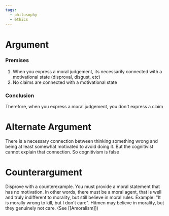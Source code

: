 ```yaml
---
tags:
  - philosophy
  - ethics
---
```

# Argument
### Premises
1. When you express a moral judgement, its necessarily connected with a motivational state (disproval, disgust, etc)
2. No claims are connected with a motivational state
### Conclusion
Therefore, when you express a moral judgement, you don't express a claim
# Alternate Argument
There is a necessary connection between thinking something wrong
and being at least somewhat motivated to avoid doing it. But the cognitivist
cannot explain that connection. So cognitivism is false
# Counterargument
Disprove with a counterexample. You must provide a moral statement that has no motivation. In other words, there must be a moral agent, that is well and truly indifferent to morality, but still believe in moral rules.
Example:
"It is morally wrong to kill, but I don't care". Hitmen may believe in morality, but they genuinely not care. (See [[Amoralism]])
